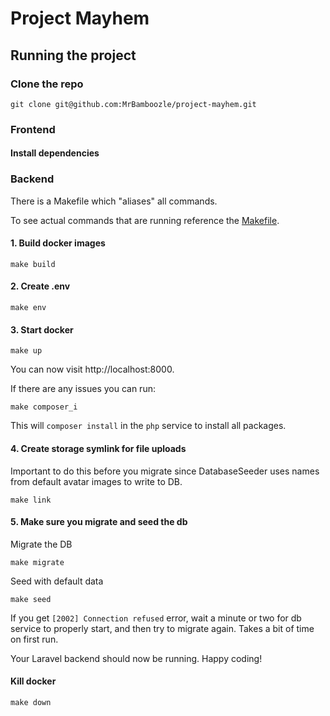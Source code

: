 # Project Mayhem

## Running the project

### Clone the repo 
```
git clone git@github.com:MrBamboozle/project-mayhem.git
```

### Frontend

#### Install dependencies

### Backend

There is a Makefile which "aliases" all commands. 

To see actual commands that are running reference the [Makefile](back/Makefile).

#### 1. Build docker images
```
make build
```

#### 2. Create .env
```
make env
```

#### 3. Start docker
```
make up
```

You can now visit http://localhost:8000. 

If there are any issues you can run:
```
make composer_i
```
This will `composer install` in the `php` service to install all packages.

#### 4. Create storage symlink for file uploads
Important to do this before you migrate since DatabaseSeeder uses names from default avatar images to write to DB.
```
make link
```

#### 5. Make sure you migrate and seed the db
Migrate the DB
```
make migrate
```
Seed with default data
```
make seed
```

If you get `[2002] Connection refused` error, wait a minute or two for db service to properly start, and then try to migrate again.
Takes a bit of time on first run. 

Your Laravel backend should now be running. Happy coding!

#### Kill docker
```
make down
```
